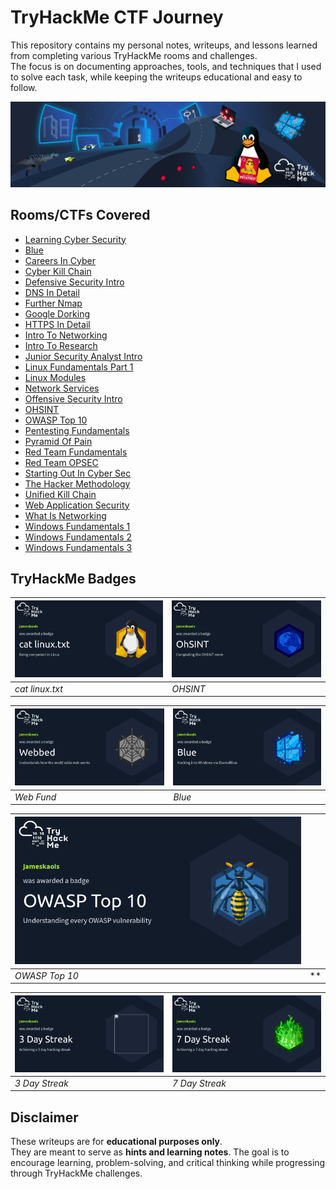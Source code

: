 # TryHackMe CTF Journey

This repository contains my personal notes, writeups, and lessons learned from completing various TryHackMe rooms and challenges.  
The focus is on documenting approaches, tools, and techniques that I used to solve each task, while keeping the writeups educational and easy to follow.  

![TryHackMe](./tryhackme.png)

## Rooms/CTFs Covered
- [Learning Cyber Security](./beginner-path-intro.md)
- [Blue](./blue.md)
- [Careers In Cyber](./careers-in-cyber.md)
- [Cyber Kill Chain](./cyber-kill-chain.md)
- [Defensive Security Intro](./defensive-security-intro.md)
- [DNS In Detail](./dns-in-detail.md)
- [Further Nmap](./further-nmap.md)
- [Google Dorking](./google-dorking.md)
- [HTTPS In Detail](./http-in-detail.md)
- [Intro To Networking](./intro-to-networking.md)
- [Intro To Research](./intro-to-research.md)
- [Junior Security Analyst Intro](./junior-security-analyst-intro.md)
- [Linux Fundamentals Part 1](./linux-fundamentals-part-1.md)
- [Linux Modules](./linux-modules.md)
- [Network Services](./network-services.md)
- [Offensive Security Intro](./offensive-security-intro.md)
- [OHSINT](./ohsint.md)
- [OWASP Top 10](./owasp-top-10.md)
- [Pentesting Fundamentals](./pentesting-fundamentals.md)
- [Pyramid Of Pain](./pyramid-of-pain.md)
- [Red Team Fundamentals](./red-team-fundamentals.md)
- [Red Team OPSEC](./red-team-opsec.md)
- [Starting Out In Cyber Sec](./starting-out-in-cyber-sec.md.md)
- [The Hacker Methodology](./the-hacker-methodology.md)
- [Unified Kill Chain](./unified-kill-chain.md)
- [Web Application Security](./web-application-security.md)
- [What Is Networking](./whatisnetworking.md)
- [Windows Fundamentals 1](./windows-fundamentals-1.md)
- [Windows Fundamentals 2](./windows-fundamentals-2.md)
- [Windows Fundamentals 3](./windows-fundamentals-3.md)

## TryHackMe Badges  

| [![cat linux.txt](./badges/cat_linux_txt.png)](https://tryhackme.com/p/jameskaois) | [![OHSINT](./badges/ohsint.png)](https://tryhackme.com/p/jameskaois) |
|------------------------------------------------|------------------------------------------------|
| *cat linux.txt* | *OHSINT* |

| [![Webbed](./badges/web-fund.png)](https://tryhackme.com/p/jameskaois) | [![Blue](./badges/blue.png)](https://tryhackme.com/p/jameskaois) |
|------------------------------------------------|------------------------------------------------|
| *Web Fund* | *Blue* |

| [![OWASP Top 10](./badges/owasp-10.png)](https://tryhackme.com/p/jameskaois) | [![]()](https://tryhackme.com/p/jameskaois) |
|------------------------------------------------|------------------------------------------------|
| *OWASP Top 10* | ** |

| [![3 Day Streak](./badges/3-day-streak.png)](https://tryhackme.com/p/jameskaois) | [![7 Day Streak](./badges/7-day-streak.png)](https://tryhackme.com/p/jameskaois) |
|------------------------------------------------|------------------------------------------------|
| *3 Day Streak* | *7 Day Streak* |

## Disclaimer
These writeups are for **educational purposes only**.  
They are meant to serve as **hints and learning notes**. The goal is to encourage learning, problem-solving, and critical thinking while progressing through TryHackMe challenges.  
